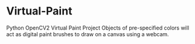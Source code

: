 # Virtual-Paint
Python OpenCV2 Virtual Paint Project
Objects of pre-specified colors will act as digital paint brushes to draw on a canvas using a webcam.
